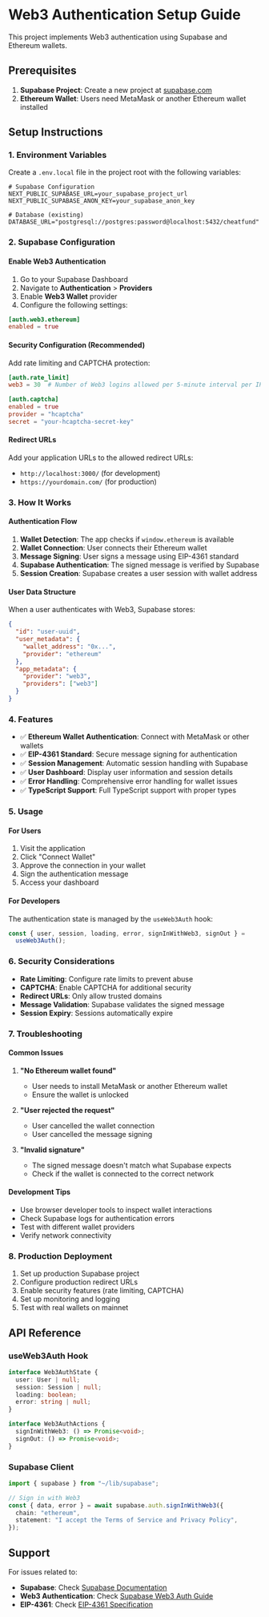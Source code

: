 # Web3 Authentication Setup Guide

This project implements Web3 authentication using Supabase and Ethereum wallets.

## Prerequisites

1. **Supabase Project**: Create a new project at [supabase.com](https://supabase.com)
2. **Ethereum Wallet**: Users need MetaMask or another Ethereum wallet installed

## Setup Instructions

### 1. Environment Variables

Create a `.env.local` file in the project root with the following variables:

```env
# Supabase Configuration
NEXT_PUBLIC_SUPABASE_URL=your_supabase_project_url
NEXT_PUBLIC_SUPABASE_ANON_KEY=your_supabase_anon_key

# Database (existing)
DATABASE_URL="postgresql://postgres:password@localhost:5432/cheatfund"
```

### 2. Supabase Configuration

#### Enable Web3 Authentication

1. Go to your Supabase Dashboard
2. Navigate to **Authentication** > **Providers**
3. Enable **Web3 Wallet** provider
4. Configure the following settings:

```toml
[auth.web3.ethereum]
enabled = true
```

#### Security Configuration (Recommended)

Add rate limiting and CAPTCHA protection:

```toml
[auth.rate_limit]
web3 = 30  # Number of Web3 logins allowed per 5-minute interval per IP

[auth.captcha]
enabled = true
provider = "hcaptcha"
secret = "your-hcaptcha-secret-key"
```

#### Redirect URLs

Add your application URLs to the allowed redirect URLs:

- `http://localhost:3000/` (for development)
- `https://yourdomain.com/` (for production)

### 3. How It Works

#### Authentication Flow

1. **Wallet Detection**: The app checks if `window.ethereum` is available
2. **Wallet Connection**: User connects their Ethereum wallet
3. **Message Signing**: User signs a message using EIP-4361 standard
4. **Supabase Authentication**: The signed message is verified by Supabase
5. **Session Creation**: Supabase creates a user session with wallet address

#### User Data Structure

When a user authenticates with Web3, Supabase stores:

```json
{
  "id": "user-uuid",
  "user_metadata": {
    "wallet_address": "0x...",
    "provider": "ethereum"
  },
  "app_metadata": {
    "provider": "web3",
    "providers": ["web3"]
  }
}
```

### 4. Features

- ✅ **Ethereum Wallet Authentication**: Connect with MetaMask or other wallets
- ✅ **EIP-4361 Standard**: Secure message signing for authentication
- ✅ **Session Management**: Automatic session handling with Supabase
- ✅ **User Dashboard**: Display user information and session details
- ✅ **Error Handling**: Comprehensive error handling for wallet issues
- ✅ **TypeScript Support**: Full TypeScript support with proper types

### 5. Usage

#### For Users

1. Visit the application
2. Click "Connect Wallet"
3. Approve the connection in your wallet
4. Sign the authentication message
5. Access your dashboard

#### For Developers

The authentication state is managed by the `useWeb3Auth` hook:

```typescript
const { user, session, loading, error, signInWithWeb3, signOut } =
  useWeb3Auth();
```

### 6. Security Considerations

- **Rate Limiting**: Configure rate limits to prevent abuse
- **CAPTCHA**: Enable CAPTCHA for additional security
- **Redirect URLs**: Only allow trusted domains
- **Message Validation**: Supabase validates the signed message
- **Session Expiry**: Sessions automatically expire

### 7. Troubleshooting

#### Common Issues

1. **"No Ethereum wallet found"**
   - User needs to install MetaMask or another Ethereum wallet
   - Ensure the wallet is unlocked

2. **"User rejected the request"**
   - User cancelled the wallet connection
   - User cancelled the message signing

3. **"Invalid signature"**
   - The signed message doesn't match what Supabase expects
   - Check if the wallet is connected to the correct network

#### Development Tips

- Use browser developer tools to inspect wallet interactions
- Check Supabase logs for authentication errors
- Test with different wallet providers
- Verify network connectivity

### 8. Production Deployment

1. Set up production Supabase project
2. Configure production redirect URLs
3. Enable security features (rate limiting, CAPTCHA)
4. Set up monitoring and logging
5. Test with real wallets on mainnet

## API Reference

### useWeb3Auth Hook

```typescript
interface Web3AuthState {
  user: User | null;
  session: Session | null;
  loading: boolean;
  error: string | null;
}

interface Web3AuthActions {
  signInWithWeb3: () => Promise<void>;
  signOut: () => Promise<void>;
}
```

### Supabase Client

```typescript
import { supabase } from "~/lib/supabase";

// Sign in with Web3
const { data, error } = await supabase.auth.signInWithWeb3({
  chain: "ethereum",
  statement: "I accept the Terms of Service and Privacy Policy",
});
```

## Support

For issues related to:

- **Supabase**: Check [Supabase Documentation](https://supabase.com/docs)
- **Web3 Authentication**: Check [Supabase Web3 Auth Guide](https://supabase.com/docs/guides/auth/auth-web3)
- **EIP-4361**: Check [EIP-4361 Specification](https://eips.ethereum.org/EIPS/eip-4361)
